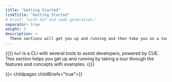 ```yaml
---
title: "Getting Started"
linkTitle: "Getting Started"
# brief: "with hof and code generation."
separator: true
weight: 5
description: >
  These sections will get you up and running and then take you on a tour of __hof__
---
```


{{<lead>}}
`hof` is a CLI with several tools to assist developers, powered by CUE.
This section helps you get up and running
by taking a tour through the features and concepts with examples.
{{</lead>}}

{{< childpages childBriefs="true">}}
